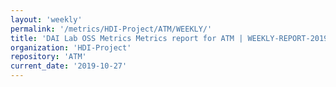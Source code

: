 ```yaml
---
layout: 'weekly'
permalink: '/metrics/HDI-Project/ATM/WEEKLY/'
title: 'DAI Lab OSS Metrics Metrics report for ATM | WEEKLY-REPORT-2019-10-27'
organization: 'HDI-Project'
repository: 'ATM'
current_date: '2019-10-27'
---
```

